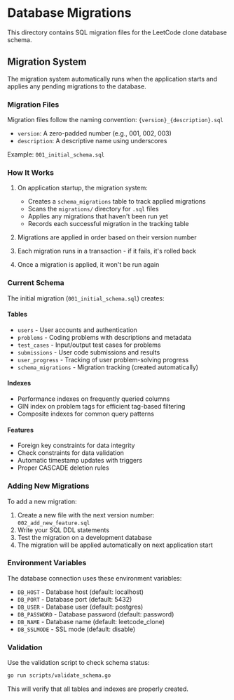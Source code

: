 # Database Migrations

This directory contains SQL migration files for the LeetCode clone database schema.

## Migration System

The migration system automatically runs when the application starts and applies any pending migrations to the database.

### Migration Files

Migration files follow the naming convention: `{version}_{description}.sql`

- `version`: A zero-padded number (e.g., 001, 002, 003)
- `description`: A descriptive name using underscores

Example: `001_initial_schema.sql`

### How It Works

1. On application startup, the migration system:
   - Creates a `schema_migrations` table to track applied migrations
   - Scans the `migrations/` directory for `.sql` files
   - Applies any migrations that haven't been run yet
   - Records each successful migration in the tracking table

2. Migrations are applied in order based on their version number
3. Each migration runs in a transaction - if it fails, it's rolled back
4. Once a migration is applied, it won't be run again

### Current Schema

The initial migration (`001_initial_schema.sql`) creates:

#### Tables
- `users` - User accounts and authentication
- `problems` - Coding problems with descriptions and metadata
- `test_cases` - Input/output test cases for problems
- `submissions` - User code submissions and results
- `user_progress` - Tracking of user problem-solving progress
- `schema_migrations` - Migration tracking (created automatically)

#### Indexes
- Performance indexes on frequently queried columns
- GIN index on problem tags for efficient tag-based filtering
- Composite indexes for common query patterns

#### Features
- Foreign key constraints for data integrity
- Check constraints for data validation
- Automatic timestamp updates with triggers
- Proper CASCADE deletion rules

### Adding New Migrations

To add a new migration:

1. Create a new file with the next version number: `002_add_new_feature.sql`
2. Write your SQL DDL statements
3. Test the migration on a development database
4. The migration will be applied automatically on next application start

### Environment Variables

The database connection uses these environment variables:

- `DB_HOST` - Database host (default: localhost)
- `DB_PORT` - Database port (default: 5432)
- `DB_USER` - Database user (default: postgres)
- `DB_PASSWORD` - Database password (default: password)
- `DB_NAME` - Database name (default: leetcode_clone)
- `DB_SSLMODE` - SSL mode (default: disable)

### Validation

Use the validation script to check schema status:

```bash
go run scripts/validate_schema.go
```

This will verify that all tables and indexes are properly created.